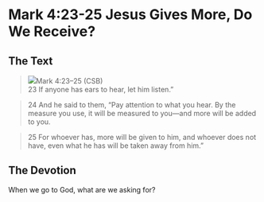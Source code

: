 # Mark 4:23-25 Jesus Gives More, Do We Receive?

## The Text
><img class="intro-left" src="/images/art-mark.jpg">Mark 4:23–25 (CSB)  
> 23  If anyone has ears to hear, let him listen.” 

> 24  And he said to them, “Pay attention to what you hear. By the measure you use, it will be measured to you—and more will be added to you. 

> 25  For whoever has, more will be given to him, and whoever does not have, even what he has will be taken away from him.”

## The Devotion

When we go to God, what are we asking for?
